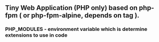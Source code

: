 ## Tiny Web Application (PHP only) based on php-fpm ( or php-fpm-alpine, depends on tag ). 
  
### PHP_MODULES - environment variable which is determine extensions to use in code
